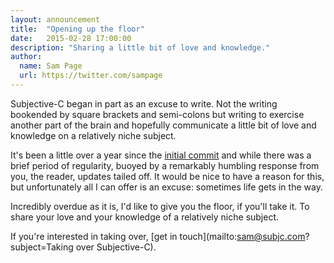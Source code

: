 ```yaml
---
layout: announcement
title:  "Opening up the floor"
date:   2015-02-28 17:00:00
description: "Sharing a little bit of love and knowledge."
author:
  name: Sam Page
  url: https://twitter.com/sampage
---
```


Subjective-C began in part as an excuse to write. Not the writing bookended by square brackets and semi-colons but writing to exercise another part of the brain and hopefully communicate a little bit of love and knowledge on a relatively niche subject.

It's been a little over a year since the [initial commit](https://github.com/subjc/posts/commit/235a3a4a12095821adfa6581c99c68cdd54dc697) and while there was a brief period of regularity, buoyed by a remarkably humbling response from you, the reader, updates tailed off. It would be nice to have a reason for this, but unfortunately all I can offer is an excuse: sometimes life gets in the way.

Incredibly overdue as it is, I'd like to give you the floor, if you'll take it. To share your love and your knowledge of a relatively niche subject.

If you're interested in taking over, [get in touch](mailto:sam@subjc.com?subject=Taking over Subjective-C).
